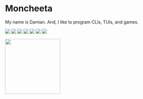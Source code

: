 # Moncheeta

My name is Damian. And, I like to program CLIs, TUIs, and games.

![](https://img.shields.io/badge/Editor-Neovim-informational?style=flat&logo=neovim&logoColor=white&color=success)
![](https://img.shields.io/badge/Code-C++-informational?style=flat&logo=cplusplus&logoColor=white&color=blue)
![](https://img.shields.io/badge/Code-Rust-informational?style=flat&logo=rust&logoColor=white&color=orange)
![](https://img.shields.io/badge/Code-Lua-informational?style=flat&logo=lua&logoColor=white&color=blue)
![](https://img.shields.io/badge/Code-Python-informational?style=flat&logo=python&logoColor=white&color=yellow)
![](https://img.shields.io/badge/Code-Kotlin-informational?style=flat&logo=kotlin&logoColor=white&color=blueviolet)
![](https://img.shields.io/badge/Code-Flutter-informational?style=flat&logo=flutter&logoColor=white&color=blue)

<!--START_SECTION:waka-->
<!--END_SECTION:waka-->

<img height="180em" src="https://github-readme-stats.vercel.app/api?username=Moncheeta&show_icons=true&hide_border=true&&count_private=true&include_all_commits=true" />
